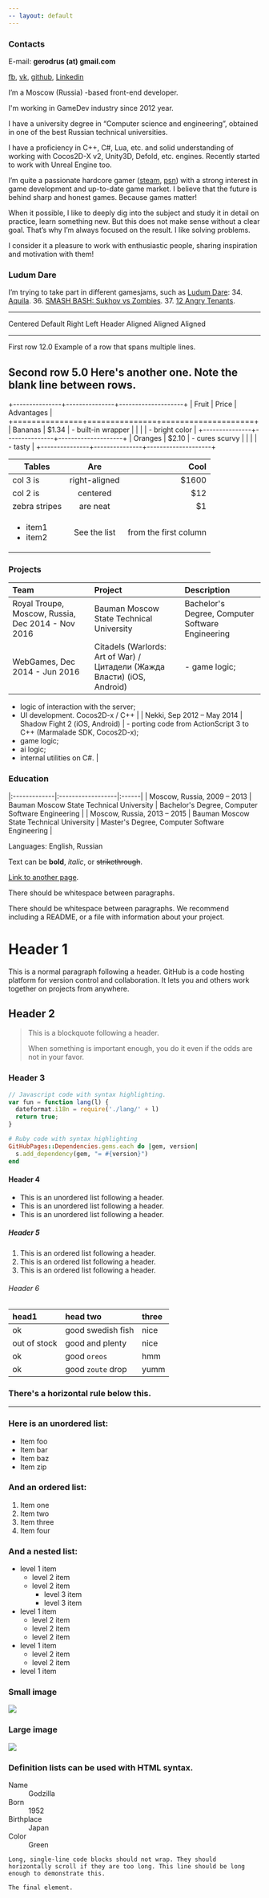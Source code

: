 ```yaml
---
-- layout: default
---
```


### [](#contacts)Contacts
E-mail: **gerodrus (at) gmail.com**

[fb](https://fb.com/gerodrus), [vk](https://vk.com/gerodrus), [github](https://github.com/gerodrus), [Linkedin](https://www.linkedin.com/in/gerodrus/)


I’m a Moscow (Russia) -based front-end developer.

I'm working in GameDev industry since 2012 year.


I have a university degree in “Сomputer science and engineering”, obtained in one of the best Russian technical universities.

I have a proficiency in C++, C#, Lua, etc. and solid understanding of working with Cocos2D-X v2, Unity3D, Defold, etc. engines. Recently started to work with Unreal Engine too.


I’m quite a passionate hardcore gamer ([steam](https://steamcommunity.com/id/GerodruS), [psn](https://psnprofiles.com/GerodruS)) with a strong interest in game development and up-to-date game market. I believe that the future is behind sharp and honest games. Because games matter!

When it possible, I like to deeply dig into the subject and study it in detail on practice, learn something new. But this does not make sense without a clear goal. That’s why I’m always focused on the result. I like solving problems.

I consider it a pleasure to work with enthusiastic people, sharing inspiration and motivation with them!


### [](#ludum-dare)Ludum Dare
I’m trying to take part in different gamesjams, such as [Ludum Dare](https://ldjam.com/):
34. [Aquila](http://ludumdare.com/compo/ludum-dare-34/?action=preview&uid=25412).
36. [SMASH BASH: Sukhov vs Zombies](http://ludumdare.com/compo/ludum-dare-36/?action=preview&uid=44195).
37. [12 Angry Tenants](http://ludumdare.com/compo/ludum-dare-37/?action=preview&uid=24945).

-------------------------------------------------------------
 Centered   Default           Right Left
  Header    Aligned         Aligned Aligned
----------- ------- --------------- -------------------------
   First    row                12.0 Example of a row that
                                    spans multiple lines.

  Second    row                 5.0 Here's another one. Note
                                    the blank line between
                                    rows.
-------------------------------------------------------------

+---------------+---------------+--------------------+
| Fruit         | Price         | Advantages         |
+===============+===============+====================+
| Bananas       | $1.34         | - built-in wrapper |
|               |               | - bright color     |
+---------------+---------------+--------------------+
| Oranges       | $2.10         | - cures scurvy     |
|               |               | - tasty            |
+---------------+---------------+--------------------+

| Tables        | Are           | Cool  |
| ------------- |:-------------:| -----:|
| col 3 is      | right-aligned | $1600 |
| col 2 is      | centered      |   $12 |
| zebra stripes | are neat      |    $1 |
| <ul><li>item1</li><li>item2</li></ul>| See the list | from the first column|

### [](#projects)Projects
| Team | Project | Description |
|:-------------|:------------------|:------|
| Royal Troupe, Moscow, Russia, Dec 2014 - Nov 2016 | Bauman Moscow State Technical University | Bachelor's Degree, Computer Software Engineering |
| WebGames, Dec 2014 - Jun 2016 | Citadels (Warlords: Art of War) / Цитадели (Жажда Власти) (iOS, Android) | - game logic;
- logic of interaction with the server;
- UI development.
Cocos2D-x / С++
 |
| Nekki, Sep 2012 – May 2014 | Shadow Fight 2 (iOS, Android) | - porting code from ActionScript 3 to C++ (Marmalade SDK, Cocos2D-x);
- game logic;
- ai logic;
- internal utilities on C#. |


### [](#education)Education
|:-------------|:------------------|:------|
| Moscow, Russia, 2009 – 2013 | Bauman Moscow State Technical University | Bachelor's Degree, Computer Software Engineering |
| Moscow, Russia, 2013 – 2015 | Bauman Moscow State Technical University | Master's Degree, Computer Software Engineering |

Languages:
English, Russian

Text can be **bold**, _italic_, or ~~strikethrough~~.

[Link to another page](another-page).

There should be whitespace between paragraphs.

There should be whitespace between paragraphs. We recommend including a README, or a file with information about your project.

# [](#header-1)Header 1

This is a normal paragraph following a header. GitHub is a code hosting platform for version control and collaboration. It lets you and others work together on projects from anywhere.

## [](#header-2)Header 2

> This is a blockquote following a header.
>
> When something is important enough, you do it even if the odds are not in your favor.

### [](#header-3)Header 3

```js
// Javascript code with syntax highlighting.
var fun = function lang(l) {
  dateformat.i18n = require('./lang/' + l)
  return true;
}
```

```ruby
# Ruby code with syntax highlighting
GitHubPages::Dependencies.gems.each do |gem, version|
  s.add_dependency(gem, "= #{version}")
end
```

#### [](#header-4)Header 4

*   This is an unordered list following a header.
*   This is an unordered list following a header.
*   This is an unordered list following a header.

##### [](#header-5)Header 5

1.  This is an ordered list following a header.
2.  This is an ordered list following a header.
3.  This is an ordered list following a header.

###### [](#header-6)Header 6

| head1        | head two          | three |
|:-------------|:------------------|:------|
| ok           | good swedish fish | nice  |
| out of stock | good and plenty   | nice  |
| ok           | good `oreos`      | hmm   |
| ok           | good `zoute` drop | yumm  |

### There's a horizontal rule below this.

* * *

### Here is an unordered list:

*   Item foo
*   Item bar
*   Item baz
*   Item zip

### And an ordered list:

1.  Item one
1.  Item two
1.  Item three
1.  Item four

### And a nested list:

- level 1 item
  - level 2 item
  - level 2 item
    - level 3 item
    - level 3 item
- level 1 item
  - level 2 item
  - level 2 item
  - level 2 item
- level 1 item
  - level 2 item
  - level 2 item
- level 1 item

### Small image

![](https://assets-cdn.github.com/images/icons/emoji/octocat.png)

### Large image

![](https://guides.github.com/activities/hello-world/branching.png)


### Definition lists can be used with HTML syntax.

<dl>
<dt>Name</dt>
<dd>Godzilla</dd>
<dt>Born</dt>
<dd>1952</dd>
<dt>Birthplace</dt>
<dd>Japan</dd>
<dt>Color</dt>
<dd>Green</dd>
</dl>

```
Long, single-line code blocks should not wrap. They should horizontally scroll if they are too long. This line should be long enough to demonstrate this.
```

```
The final element.
```
